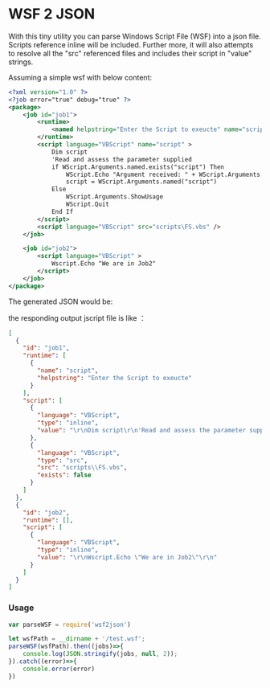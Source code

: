 # WSF 2 JSON

With this tiny utility you can parse Windows Script File (WSF) into a json file. Scripts reference inline will be included. Further more, it will also attempts to resolve all the "src" referenced files and includes their script in "value" strings. 

Assuming a simple wsf with below content:
```xml
<?xml version="1.0" ?>
<?job error="true" debug="true" ?>
<package>
    <job id="job1">
        <runtime>
            <named helpstring="Enter the Script to exeucte" name="script" />
        </runtime>
        <script language="VBScript" name="script" >
            Dim script
            'Read and assess the parameter supplied
            if WScript.Arguments.named.exists("script") Then
                WScript.Echo "Argument received: " + WScript.Arguments.named("script")
                script = WScript.Arguments.named("script")
            Else
                WScript.Arguments.ShowUsage
                WScript.Quit
            End If
        </script>
        <script language="VBScript" src="scripts\FS.vbs" />
    </job>

    <job id="job2">
        <script language="VBScript" >
            Wscript.Echo "We are in Job2"
        </script>
    </job>
</package>
```

The generated JSON would be:

the responding output jscript file is like ：
```json
[
  {
    "id": "job1",
    "runtime": [
      {
        "name": "script",
        "helpstring": "Enter the Script to exeucte"
      }
    ],
    "script": [
      {
        "language": "VBScript",
        "type": "inline",
        "value": "\r\nDim script\r\n'Read and assess the parameter supplied\r\nif WScript.Arguments.named.exists(\"script\") Then\r\nWScript.Echo \"Argument received: \" + WScript.Arguments.named(\"script\")\r\nscript = WScript.Arguments.named(\"script\")\r\nElse\r\nWScript.Arguments.ShowUsage\r\nWScript.Quit\r\nEnd If\r\n"
      },
      {
        "language": "VBScript",
        "type": "src",
        "src": "scripts\\FS.vbs",
        "exists": false
      }
    ]
  },
  {
    "id": "job2",
    "runtime": [],
    "script": [
      {
        "language": "VBScript",
        "type": "inline",
        "value": "\r\nWscript.Echo \"We are in Job2\"\r\n"
      }
    ]
  }
]
```

### Usage

```js
var parseWSF = require('wsf2json')

let wsfPath = __dirname + '/test.wsf';
parseWSF(wsfPath).then((jobs)=>{
    console.log(JSON.stringify(jobs, null, 2));
}).catch((error)=>{
    console.error(error)
})
```